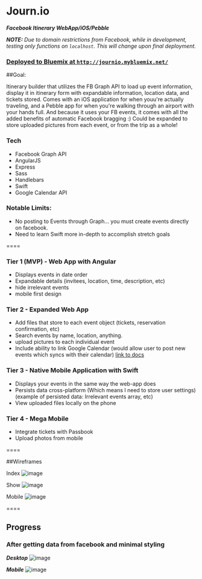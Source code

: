 # Journ.io
***Facebook Itinerary WebApp/iOS/Pebble***

***NOTE:*** *Due to domain restrictions from Facebook, while in development, testing only functions on `localhost`.  This will change upon final deployment.*

### [Deployed to Bluemix at `http://journio.mybluemix.net/`](http://journio.mybluemix.net/)

##Goal: 

Itinerary builder that utilizes the FB Graph API to load up event information, display it in itinerary form with expandable information, location data, and tickets stored.  Comes with an iOS application for when youu're actually traveling, and a Pebble app for when you're walking through an airport with your hands full.  And because it uses your FB events, it comes with all the added benefits of automatic Facebook bragging :)  Could be expanded to store uploaded pictures from each event, or from the trip as a whole!

### Tech

- Facebook Graph API
- AngularJS
- Express
- Sass
- Handlebars
- Swift
- Google Calendar API

### Notable Limits:

- No posting to Events through Graph... you must create events directly on facebook.
- Need to learn Swift more in-depth to accomplish stretch goals

====

### Tier 1 (MVP) - Web App with Angular

- Displays events in date order
- Expandable details (invitees, location, time, description, etc)
- hide irrelevant events
- mobile first design

### Tier 2 - Expanded Web App

- Add files that store to each event object (tickets, reservation confirmation, etc)
- Search events by name, location, anything.
- upload pictures to each individual event
- Include ability to link Google Calendar (would allow user to post new events which syncs with their calendar) [link to docs](https://developers.google.com/google-apps/calendar/create-events)

### Tier 3 - Native Mobile Application with Swift

- Displays your events in the same way the web-app does
- Persists data cross-platform (Which means I need to store user settings) (example of persisted data: Irrelevant events array, etc)
- View uploaded files locally on the phone

### Tier 4 - Mega Mobile

- Integrate tickets with Passbook
- Upload photos from mobile

====

##Wireframes

Index
![image](http://i.imgur.com/0w2pGij.png)

Show
![image](http://i.imgur.com/uVmUp9p.png)

Mobile
![image](http://i.imgur.com/xDlFvT2.png)


====

## Progress

### After getting data from facebook and minimal styling

***Desktop***
![image](http://i.imgur.com/h3OFktx.png)

***Mobile***
![image](http://i.imgur.com/wBVE5v5.png)
